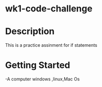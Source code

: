 # wk1-code-challenge
# Description
This is a practice assinment for if statements

# Getting Started
-A computer windows ,linux,Mac Os
